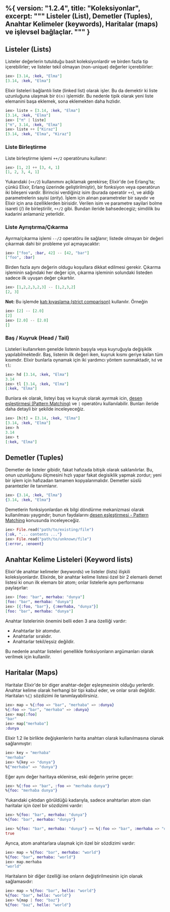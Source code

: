 %{
  version: "1.2.4",
  title: "Koleksiyonlar",
  excerpt: """
  Listeler (List), Demetler (Tuples), Anahtar Kelimeler (keywords), Haritalar (maps) ve işlevsel bağlaçlar.
  """
}
---

## Listeler (Lists)

Listeler değerlerin tutulduğu basit koleksiyonlardir ve birden fazla tip içerebilirler; ve listeler tekil olmayan (non-unique) değerler içerebilirler:

```elixir
iex> [3.14, :kek, "Elma"]
[3.14, :kek, "Elma"]
```

Elixir listeleri bağlantılı liste (linked list) olarak işler. Bu da demektir ki liste uzunluğuna ulaşmak bir `O(n)` işlemidir. Bu nedenle tipik olarak yeni liste elemanini başa eklemek, sona eklemekten daha hızlıdır.

```elixir
iex> liste = [3.14, :kek, "Elma"]
[3.14, :kek, "Elma"]
iex> ["π" | liste]
["π", 3.14, :kek, "Elma"]
iex> liste ++ ["Kiraz"]
[3.14, :kek, "Elma", "Kiraz"]
```

### Liste Birleştirme

Liste birleştirme işlemi `++/2` operatörunu kullanır:

```elixir
iex> [1, 2] ++ [3, 4, 1]
[1, 2, 3, 4, 1]
```

Yukarıdaki (`++/2`) kullanımını açiklamak gerekirse; Elixir'de (ve Erlang'ta; çünkü Elixir, Erlang üzerinde geliştirilmiştir), bir fonksiyon veya operatörun iki bileşeni vardir. Birincisi verdiğiniz isim (burada operatör `++`), ve aldiğı parametrelerin sayisi (_arity_). İşlem için alınan parametreler bir sayıdır ve Elixir için ana özelliklerden birisidir. Verilen isim ve parametre sayilari bolme isareti (/) ile birleştirilir, `++/2` gibi. Bundan ileride bahsedecegiz; simdilik bu kadarini anlamaniz yeterlidir.

### Liste Ayrıştırma/Çıkarma

Ayırma/çıkarma işlemi `--/2` operatöru ile sağlanır; listede olmayan bir değeri çıkarmak dahi bir probleme yol açmayacaktır:

```elixir
iex> ["foo", :bar, 42] -- [42, "bar"]
["foo", :bar]
```

Birden fazla aynı değerin oldugu koşullara dikkat edilmesi gerekir. Çıkarma işleminin sağındaki her değer için, çıkarma işleminin solundaki listeden sadece ilk uyuşan değer çıkartılır.

```elixir
iex> [1,2,2,3,2,3] -- [1,2,3,2]
[2, 3]
```

**Not:** Bu işlemde [katı kıyaslama (strict comparison)](basics.md#karşılaştırmalar) kullanılır. Örneğin

```elixir
iex> [2] -- [2.0]
[2]
iex> [2.0] -- [2.0]
[]
```

### Baş / Kuyruk (Head / Tail)

Listeleri kullanırken genelde listenin başıyla veya kuyruğuyla değişiklik yapılabilmektedir. Baş, listenin ilk değeri iken, kuyruk kısmı geriye kalan tüm kısımdır. Elixir bunlarla oynamak için iki yardımcı yöntem sunmaktadir, `hd` ve `tl`:

```elixir
iex> hd [3.14, :kek, "Elma"]
3.14
iex> tl [3.14, :kek, "Elma"]
[:kek, "Elma"]
```

Bunlara ek olarak, listeyi baş ve kuyruk olarak ayırmak icin, [desen eşleştirmesi (Pattern Matching)](/tr/lessons/basics/pattern_matching) ve `|` operatöru kullanılabilir. Bunları ileride daha detayli bir şekilde inceleyeceğiz.

```elixir
iex> [h|t] = [3.14, :kek, "Elma"]
[3.14, :kek, "Elma"]
iex> h
3.14
iex> t
[:kek, "Elma"]
```

## Demetler (Tuples)

Demetler de listeler gibidir, fakat hafızada bitişik olarak saklanılırlar. Bu, onun uzunluğunu ölçmesini hızlı yapar fakat degisiklik yapmak zordur; yeni bir işlem için hafızadan tamamen kopyalanmalıdır. Demetler süslü parantezler ile tanımlanır.

```elixir
iex> {3.14, :kek, "Elma"}
{3.14, :kek, "Elma"}
```

Demetlerin fonksiyonlardan ek bilgi döndürme mekanizmasi olarak kullanılması yaygındır; bunun faydalarını [desen eşleştirmesi - Pattern Matching](/tr/lessons/basics/pattern_matching) konusunda inceleyeceğiz.

```elixir
iex> File.read("path/to/existing/file")
{:ok, "... contents ..."}
iex> File.read("path/to/unknown/file")
{:error, :enoent}
```

## Anahtar Kelime Listeleri (Keyword lists)

Elixir'de anahtar kelimeler (keywords) ve listeler (lists) ilişkili koleksiyonlardır. Elixirde, bir anahtar kelime listesi özel bir 2 elemanlı demet listesi ki onun ilk elemanı bir atom; onlar listelerle aynı performansı paylaşırlar:

```elixir
iex> [foo: "bar", merhaba: "dunya"]
[foo: "bar", merhaba: "dunya"]
iex> [{:foo, "bar"}, {:merhaba, "dunya"}]
[foo: "bar", merhaba: "dunya"]
```

Anahtar listelerinin önemini belli eden 3 ana özelliği vardır:

+ Anahtarlar bir atomdur.
+ Anahtarlar sıralıdır.
+ Anahtarlar tekil/eşsiz değildir.

Bu nedenle anahtar listeleri genellikle fonksiyonların argümanları olarak verilmek için kullanilir.

## Haritalar (Maps)

Haritalar Elixir'de bir diger anahtar-değer eşleşmesinin olduğu yerlerdir. Anahtar kelime olarak herhangi bir tipi kabul eder, ve onlar sıralı değildir. Haritaları `%{}` sözdizimi ile tanımlayabilirsiniz.

```elixir
iex> map = %{:foo => "bar", "merhaba" => :dunya}
%{:foo => "bar", "merhaba" => :dunya}
iex> map[:foo]
"bar"
iex> map["merhaba"]
:dunya
```

Elixir 1.2 ile birlikte değişkenlerin harita anahtarı olarak kullanılmasına olanak sağlanmıştır:

```elixir
iex> key = "merhaba"
"merhaba"
iex> %{key => "dunya"}
%{"merhaba" => "dunya"}
```

Eğer aynı değer haritaya eklenirse, eski değerin yerine geçer:

```elixir
iex> %{:foo => "bar", :foo => "merhaba dunya"}
%{foo: "merhaba dunya"}
```

Yukarıdaki çıktıdan görüldüğü kadarıyla, sadece anahtarları atom olan haritalar için özel bir sözdizimi vardır:

```elixir
iex> %{foo: "bar", merhaba: "dunya"}
%{foo: "bar", merhaba: "dunya"}

iex> %{foo: "bar", merhaba: "dunya"} == %{:foo => "bar", :merhaba => "dunya"}
true
```

Ayrıca, atom anahtarlara ulaşmak için özel bir sözdizimi vardır:

```elixir
iex> map = %{foo: "bar", merhaba: "world"}
%{foo: "bar", merhaba: "world"}
iex> map.merhaba
"world"
```

Haritaların bir diğer özelliği ise onların değiştirilmesinin için olanak sağlamasıdır:

```elixir
iex> map = %{foo: "bar", hello: "world"}
%{foo: "bar", hello: "world"}
iex> %{map | foo: "baz"}
%{foo: "baz", hello: "world"}
```
